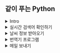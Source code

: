 ## 같이 푸는 Python

<details>
  <summary>Intro</summary>
  
  - crawler : 기는것, 파충류 -> 기어다니면서 데이터 수집
  - crawling : 크롤러를 사용해 데이터 추출
  
  - 함수 : 나무 조립기, 모듈 : 마을 조립 키트
  - 모듈 설치 `pip install requests`
  - `요청` 클라이언트 -> 서버, `응답` 서버 -> 클라이언트
  ```
  마을 조립 키트.집조립기계(빨간블록)
    return: 집
  ```
  
  ```python
  requests.get(url)
    return: requests.response
  ```
  
```python
import requests

url = "http://www.daum.net"
response = requests.get(url)

print(response)           # -> <Reponse [200]>
  
print(response.text)      # -> html 코드 (텍스트값) 

print(response.url)       # -> https://www.daum.net

print(response.content)   # -> 컨텐츠 내용을 디코드 되지 않은 상태로 출력

print(response.encoding)  # -> 인코딩 반환

print(response.headers)   # -> 헤더 값

print(response.json)      # -> json 파일 출력

print(response.links)     # -> 헤더 링크 dict 객체로 반환

print(response.ok)        # -> 응답 성공 여부 출력

print(response.status_code) # -> 상태코드 출력
  ```

</details>
  
  
<details>
  <summary>실시간 검색어 확인하기</summary><br>
  
💡 `from bs4 import BeautifulSoup` : 띄어쓰기 안됨,  bs4 모듈에서 BeautifulSoup 기능 임포트 (데이터, 파싱방법)
  
  - 데이터 : html 또는 xml
  - Parsing : 데이터를 의미 있는 값으로 변환
  - Parser : 파싱을 도와주는 프로그램 `html.parser`
  
  ```python
import requests
from bs4 import BeautifulSoup

url = "http://www.daum.net/"
response = requests.get(url)
print(type(response.text))      # -> <class 'str'> -> 덩어리 문자열

print(type(BeautifulSoup(response.text, 'html.parser')))    # -> <class 'bs4.BeautifulSoup'>, text를 beautifulsoup 이라는 통에 정리해서 넣어둔 것
  ```
```python
import requests
from bs4 import BeautifulSoup

url = "http://www.daum.net/"
response = requests.get(url)
# print(type(response.text))

soup = BeautifulSoup(response.text, 'html.parser')

print(soup.title)   # -> <title><Daum></title>
```  
```python
import requests
from bs4 import BeautifulSoup

url = "http://www.daum.net/"
response = requests.get(url)
# print(response.text)

soup = BeautifulSoup(response.text, 'html.parser')

print(soup.title)             # -> <title><Daum></title>
print(soup.title.string)      # -> Daum
print(soup.span)              # -> <span class="ico_vert inner_shortcut">주요 서비스 바로가기</span>
print(soup.findAll('span'))   # -> 모든 span 태그 출력
  ```  
- 실시간 검색어 공통점 : <a> 태그, class="link_favorsch @n" <br>
  
💡 `soup.findAll("a","link_favorsch")` : html 문서에서 모든 a태그 중 class=link_favorscho 인 내용을 가져오는 코드
  <br>
- `open(파일, 모드)` : `r` 읽기 모드 (내용 수정 불가), `w` 쓰기 모드 (신규/덮어쓰기), `a` 추가 모드 (추가, 이어쓰기)
```python
# 다음 실시간 검색어 크롤링
  
from bs4 import BeautifulSoup
import requests
from datetime import datetime

url = "http://www.daum.net/"
response = requests.get(url)
soup = BeautifulSoup(response.text, 'html.parser')
rank = 1

results = soup.findAll('a','link_favorsch')

search_rank_file = open("rankresult.txt","w")     # 파일에 저장, 기존 파일에 이어쓰기 하려면 a 모드로 열기

print(datetime.today().strftime("%Y년 %m월 %d일의 실시간 검색어 순위입니다.\n"))   # 현재 시간

for result in results:
    search_rank_file.write(str(rank)+"위:"+result.get_text()+"\n")
    print(rank,"위 : ",result.get_text(),"\n")
    rank += 1
```  
```python
# 네이버 검색어 크롤링  
  
from bs4 import BeautifulSoup
import requests
from datetime import datetime

# 로봇 아니고 유저야!
headers = {'User-Agent':'Mozilla/5.0 (Windows NT 6.3; Win64; x64) AppleWebKit/537.36 (KHTML, like Gecko) Chrome/63.0.3239.132 Safari/537.36'}
url = "https://datalab.naver.com/keyword/realtimeList.naver?age=20s"
response = requests.get(url,headers=headers)
soup = BeautifulSoup(response.text, 'html.parser')
rank = 1
# span - item_title 네이버 데이터랩 공통점
results = soup.findAll('span','item_title')

print(response.text)

search_rank_file = open("rankresult.txt","a")

print(datetime.today().strftime("%Y년 %m월 %d일의 실시간 검색어 순위입니다.\n"))

for result in results:
    search_rank_file.write(str(rank)+"위:"+result.get_text()+"\n")
    print(rank,"위 : ",result.get_text(),"\n")
    rank += 1
  ```
</details>  
  
<details>
  <summary>날씨 정보 받아오기</summary><br>
  
 💡 openweathermap api key : `61d65e735e58df258271bffbb9d758c9`
  
- `API` : 응용 프로그램 프로그래밍 인터페이스(Application Programming Interface) 
- `api key` : 일종의 방명록

```python
# API 링크 만들기
  
city = "Seoul"
apikey = "################################"   # 내 api key 입력
api = f"http://api.openweathermap.org/data/2.5/weather?q={city}&appid={apikey}"   # ? 앞쪽은 공통, 뒤쪽 {city}, {apikey}는 파라미터

print(api)    # -> http://api.openweathermap.org/data/2.5/weather?q=Seoul&appid=61d65e735e58df258271bffbb9d758c9
  ```
```python
# 날씨 받아오기  
import requests

city = "Seoul"
apikey = "################################"
api = f"http://api.openweathermap.org/data/2.5/weather?q={city}&appid={apikey}"

result = requests.get(api)
print(result.text)  
  ```
<br>
  
- `jason` : javascript object notation, 데이터를 주고 받을 때 주로 사용하는 포맷, dict 형태
- `jason.loads(str)`

```python
import requests
import json

city = "Seoul"
apikey = "################################"
api = f"http://api.openweathermap.org/data/2.5/weather?q={city}&appid={apikey}"

result = requests.get(api)
print(result.text)

data = json.loads(result.text)

print(type(result.text))    # -> <class 'str'>
print(type(data))           # -> <class 'dict'>
  ``` 
  <br>
  
![weather](https://user-images.githubusercontent.com/102344718/168473026-d5e75cb8-35ce-40f9-888f-e76d973ba1f3.png)

```python
# 날씨 : weather - main
# 현재 온도 : main - temp
# 체감 온도 : main - feels_like
# 최저 기온 : main - temp_min
# 최고 기온 : main - temp_max
# 습도 : main - humidity
# 기압 : main - pressure
# 풍향 : wind - deg
# 풍속 : wind - speed
  ```
  ```python
  import requests
import json

city = "Seoul"
apikey = "################################"
api = f"http://api.openweathermap.org/data/2.5/weather?q={city}&appid={apikey}"

result = requests.get(api)

data = json.loads(result.text)

print(data["name"],"의 날씨입니다.")
print("날씨는 ",data["weather"][0]["description"],"입니다.")    # name 에서 변경 
print("현재 온도는 ",data["main"]["temp"],"입니다.")
print("하지만 체감 온도는 ",data["main"]["feels_like"],"입니다.")
print("최저 기온은 ",data["main"]["temp_min"],"입니다.")
print("최고 기온은 ",data["main"]["temp_max"],"입니다.")
print("습도는 ",data["main"]["humidity"],"입니다.")
print("기압은 ",data["main"]["pressure"],"입니다.")
print("풍향은 ",data["wind"]["deg"],"입니다.")
print("풍속은 ",data["wind"]["speed"],"입니다.")
  ```
 ```python
  # 언어, 단위 변경하기
 
import requests
import json

city = "SeongNam"
apikey = "61d65e735e58df258271bffbb9d758c9"
lang = "kr"
# units - metric
api = f"""http://api.openweathermap.org/data/2.5/\
weather?q={city}&appid={apikey}&lang={lang}&units=metric"""

result = requests.get(api)

data = json.loads(result.text)

print(data["name"],"의 날씨입니다.")
print("날씨는 ",data["weather"][0]["description"],"입니다.")
print("현재 온도는 ",data["main"]["temp"],"입니다.")
print("하지만 체감 온도는 ",data["main"]["feels_like"],"입니다.")
print("최저 기온은 ",data["main"]["temp_min"],"입니다.")
print("최고 기온은 ",data["main"]["temp_max"],"입니다.")
print("습도는 ",data["main"]["humidity"],"입니다.")
print("기압은 ",data["main"]["pressure"],"입니다.")
print("풍향은 ",data["wind"]["deg"],"입니다.")
print("풍속은 ",data["wind"]["speed"],"입니다.")
  
''' 출력값
Seongnam-si 의 날씨입니다.
날씨는  약간의 구름이 낀 하늘 입니다.
현재 온도는  17.4 입니다.
하지만 체감 온도는  15.85 입니다.
최저 기온은  15.66 입니다.
최고 기온은  18.61 입니다.
습도는  25 입니다.
기압은  1012 입니다.
풍향은  250 입니다.
풍속은  4.12 입니다.'''
  ```
  </details> 
  
<details>
  <summary>번역기 프로그램</summary><br>
  
💡  `googletrans` : 언어 감지/번역 라이브러리 -> 입력 문장이 어떤 언어인지 감지!
  
  ```python
# 언어 감지하기
from googletrans import Translator      # 1. 번역기 만들기

translator = Translator()
  
#sentence = input("언어를 감지할 문장을 입력해주세요 : ") -> 입력 받은 문장 언어 감지
sentence = "hello."
detected = translator.detect(sentence) # 2. 언어 감지를 하기 위한 문장 설정

print(detected)         # 3. 언어 감지 -> Detected(lang=en, confidence=1)
print(detected.lang)    # -> en
  ```
<br>
  
![lang](https://user-images.githubusercontent.com/102344718/168473015-5bdc495e-e53c-4a68-bd73-6e9496a9119d.png)


💡 `translate(text,dest,src)` : (문장, 목적지 언어, 소스 언어) src는 옵션, 생략해도 언어 감지 가능하기 때문에
 
```python
# 번역하기
  
from googletrans import Translator

translator = Translator()

sentence = input("번역을 원하는 문장을 입력해주세요 : ")
dest = input("어떤 언어로 번역을 원하시나요?")

result = translator.translate(sentence,dest)
detected = translator.detect(sentence)

print("===========출 력 결 과===========")
print(detected.lang,":",sentence)
print(result.dest,":",result.text)
print("=================================")
  ```
</details>    

<details>
  <summary>메일 보내기</summary><br>
  
💡 `SMTP` : simple mail transfer protocol
  
  ![smtp](https://user-images.githubusercontent.com/102344718/168473088-28c7be66-a6e9-463b-b30d-1a0fa3322d78.png)

  ```python
# 1. SMTP 메일 서버를 연결 하기
  
import smtplib

SMTP_SERVER = "smtp.gmail.com"
SMTP_PORT = 465

smtp = smtplib.SMTP_SSL(SMTP_SERVER,SMTP_PORT)    # 보안 설정 _SSL
print(smtp)     # -> <smtplib.SMTP_SSL object at 0x7f6bdf9b1a00>
  ```
 ```python
# 2. SMTP 메일 서버에 로그인하기
import smtplib

SMTP_SERVER = "smtp.gmail.com"
SMTP_PORT = 465

smtp = smtplib.SMTP_SSL(SMTP_SERVER,SMTP_PORT)
print(smtp.login("gmail 주소","비밀번호"))    # -> (235, b'2.7.0 Accepted')
```  
```python
# 3. SMTP 메일 서버로 메일 보내기
  
import smtplib

SMTP_SERVER = "smtp.gmail.com"
SMTP_PORT = 465

smtp = smtplib.SMTP_SSL(SMTP_SERVER,SMTP_PORT)
smtp.login("###@gmail.com","######")
smtp.send_message()
smtp.quit()
  ```
  <br>

💡 `MIME` : Multipurpose Internet Mail Extensions, 인터넷의 전자 메일에서 사용되는 문자 데이터를 표현하기 위한 형식 표준
  
 1. 이메일 만들기 2. 이메일에 내용 담기 3. 발신자, 수신자 설정
```python
import smtplib
from email.message import EmailMessage

SMTP_SERVER = "smtp.gmail.com"
SMTP_PORT = 465

message = EmailMessage()                      # 이메일 만들기
message.set_content("코드라이언 수업중입니다.")     # 이메일에 내용 담기

# MIME- Header 부분
message["Subject"] = "이것은 제목입니다."         # 제목 설정
message["From"] = "###@gmail.com"             # 발신자 설정 
message["To"] = "###@gmail.com"               # 수신자 설정

smtp = smtplib.SMTP_SSL(SMTP_SERVER,SMTP_PORT)
smtp.login("###@gmail.com","######")
smtp.send_message()
smtp.quit()
  ```
  ![email](https://user-images.githubusercontent.com/102344718/168474500-ef6cd532-f184-4039-a349-dc80e330bc5c.png)

```python
# 이메일 보내기
import smtplib
from email.message import EmailMessage

SMTP_SERVER = "smtp.gmail.com"
SMTP_PORT = 465

message = EmailMessage()
message.set_content("코드라이언 수업중입니다.")

message["Subject"] = "codelion"
message["From"] = "chacha_@hufs.ac.kr"
message["To"] = "chelsea1201@naver.com"

smtp = smtplib.SMTP_SSL(SMTP_SERVER,SMTP_PORT)
smtp.login("gmail 주소","비밀번호")
smtp.send_message(message)
smtp.quit()  
```  
<br>
  
- 이미지 첨부하기  : open("파일명", "모드") -> rb / wb / ab
  
```python
image = open("codelion.png","rb")   # read binary
print(image.read())

# 더 안전한 방법 (file close 필요 없음)  
with open("codelion.png","rb") as image:
    image_file = image.read()  
  ```
  <br>
  
- `add_attachment(img, maintype, subtype)` : multipart/mixed 타입의 메일 
- `imghdr` : 확장자 판단하는 모듈. 확장자가 변하더라도 동적으로 subtype 가져올 수 있음
```python
import imghdr
  
with open("codelion.png","rb") as image:
    image_file = image.read()

image_type = imghdr.what('codelion',image_file)
message.add_attachment(image_file,maintype='image',subtype=image_type)    
  ```
 <br>
  
💡 `정규표현식`: ^[a-zA-Z0-9.+_-]+@[a-zA-Z0-9-]+.[a-zA-Z]{2,3}$
- `^` : 시작, `$` : 끝
- `[a-zA-Z0-9.+_-]+` : a부터 z까지, A부터 Z까지, 0~9까지, ., +, _ , - , `+` : 1회 이상 반복된다
- `@[a-zA-Z0-9-]+` : `@`-뒤에 @가 붙는다,  `[a-zA-Z0-9-]`- a부터 z까지, A부터 Z까지, 0~9까지, `+`- 1회 이상 반복된다  
- `\.` : 뒤에 .이 붙는다
- `[a-zA-Z]{2,3}` : a부터 z까지, A부터 Z까지 {최소 2번, 최대 3번 반복된다}
```python
# 유효성 체크
  
reg = "^[a-zA-Z0-9.+_-]+@[a-zA-Z0-9]+\.[a-zA-Z]{2,3}$"
print(re.match(reg,"codelion.example@gmail.com"))       # -> <re.Match object; span=(0, 26), match='codelion.example@gmail.com'>
  ```
<br>
  
```python
import smtplib
from email.message import EmailMessage
import imghdr
import re

# SMTP 접속을 위한 서버 설정
SMTP_SERVER = "smtp.gmail.com"    # 구글의 smtp 서버 포트는 465
SMTP_PORT = 465                 

# 이메일 유효성 검사
def sendEmail(addr):
    reg = "^[a-zA-Z0-9.+_-]+@[a-zA-Z0-9]+\.[a-zA-Z]{2,3}$"    # if bool : 값이 있으면 true, 없으면 false
    if bool(re.match(reg,addr)):
        smtp.send_message(message)
        print("정상적으로 메일이 발송되었습니다.")
    else:
        print("유효한 이메일 주소가 아닙니다.")

message = EmailMessage()
message.set_content("코드라이언 수업중입니다.")

message["Subject"] = "이것은 제목입니다."
message["From"] = "###@gmail.com"
message["To"] = "###@gmail.com"

with open("codelion.png","rb") as image:
    image_file = image.read()

image_type = imghdr.what('codelion',image_file)
message.add_attachment(image_file,maintype='image',subtype=image_type)

smtp = smtplib.SMTP_SSL(SMTP_SERVER,SMTP_PORT)
smtp.login("###@gmail.com","######")
  
# 메일을 보내는 sendEmail 함수를 호출해서 실행해보기
sendEmail("###gmailcom")
smtp.quit()  
  ```
  
</details>    
